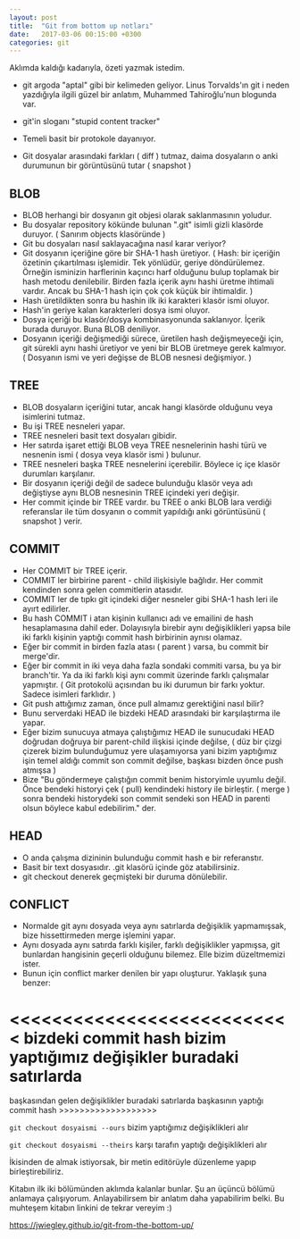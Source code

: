 ```yaml
---
layout: post
title:  "Git from bottom up notları"
date:   2017-03-06 00:15:00 +0300
categories: git
---
```


Aklımda kaldığı kadarıyla, özeti yazmak istedim.

- git argoda "aptal" gibi bir kelimeden geliyor. Linus Torvalds'ın git i neden yazdığıyla ilgili güzel bir anlatım, Muhammed Tahiroğlu'nun blogunda var.
- git'in sloganı "stupid content tracker"
- Temeli basit bir protokole dayanıyor.

- Git dosyalar arasındaki farkları ( diff ) tutmaz, daima dosyaların o anki durumunun bir görüntüsünü tutar ( snapshot )

## BLOB
- BLOB herhangi bir dosyanın git objesi olarak saklanmasının yoludur.
- Bu dosyalar repository kökünde bulunan ".git" isimli gizli klasörde duruyor. ( Sanırım objects klasöründe )
- Git bu dosyaları nasıl saklayacağına nasıl karar veriyor?
- Git dosyanın içeriğine göre bir SHA-1 hash üretiyor. ( Hash: bir içeriğin özetinin çıkartılması işlemidir. Tek yönlüdür, geriye döndürülemez. Örneğin isminizin harflerinin kaçıncı harf olduğunu bulup toplamak bir hash metodu denilebilir. Birden fazla içerik aynı hashi üretme ihtimali vardır. Ancak bu SHA-1 hash için çok çok küçük bir ihtimaldir. )
- Hash üretildikten sonra bu hashin ilk iki karakteri klasör ismi oluyor.
- Hash'in geriye kalan karakterleri dosya ismi oluyor.
- Dosya içeriği bu klasör/dosya kombinasyonunda saklanıyor. İçerik burada duruyor. Buna BLOB deniliyor.
- Dosyanın içeriği değişmediği sürece, üretilen hash değişmeyeceği için, git sürekli aynı hashi üretiyor ve yeni bir BLOB üretmeye gerek kalmıyor. ( Dosyanın ismi ve yeri değişse de BLOB nesnesi değişmiyor. )

## TREE
- BLOB dosyaların içeriğini tutar, ancak hangi klasörde olduğunu veya isimlerini tutmaz.
- Bu işi TREE nesneleri yapar.
- TREE nesneleri basit text dosyaları gibidir.
- Her satırda işaret ettiği BLOB veya TREE nesnelerinin hashi türü ve nesnenin ismi ( dosya veya klasör ismi ) bulunur.
- TREE nesneleri başka TREE nesnelerini içerebilir. Böylece iç içe klasör durumları karşılanır.
- Bir dosyanın içeriği değil de sadece bulunduğu klasör veya adı değiştiyse aynı BLOB nesnesinin TREE içindeki yeri değişir.
- Her commit içinde bir TREE vardır. bu TREE o anki BLOB lara verdiği referanslar ile tüm dosyanın o commit yapıldığı anki görüntüsünü ( snapshot ) verir.


## COMMIT
- Her COMMIT bir TREE içerir.
- COMMIT ler birbirine parent - child ilişkisiyle bağlıdır. Her commit kendinden sonra gelen commitlerin atasıdır.
- COMMIT ler de tıpkı git içindeki diğer nesneler gibi SHA-1 hash leri ile ayırt edilirler.
- Bu hash COMMIT i atan kişinin kullanıcı adı ve emailini de hash hesaplamasına dahil eder. Dolayısıyla birebir aynı değişiklikleri yapsa bile iki farklı kişinin yaptığı commit hash birbirinin aynısı olamaz.
- Eğer bir commit in birden fazla atası ( parent )  varsa, bu commit bir merge'dir.
- Eğer bir commit in iki veya daha fazla sondaki commiti varsa, bu ya bir branch'tir. Ya da iki farklı kişi aynı commit üzerinde farklı çalışmalar yapmıştır. ( Git protokolü açısından bu iki durumun bir farkı yoktur. Sadece isimleri farklıdır. )
- Git push attığımız zaman, önce pull almamız gerektiğini nasıl bilir?
- Bunu serverdaki HEAD ile bizdeki HEAD arasındaki bir karşılaştırma ile yapar.
- Eğer bizim sunucuya atmaya çalıştığımız HEAD ile sunucudaki HEAD doğrudan doğruya bir parent-child ilişkisi içinde değilse, ( düz bir çizgi çizerek bizim bulunduğumuz yere ulaşamıyorsa yani bizim yaptığımız işin temel aldığı commit son commit değilse, başkası bizden önce push atmışsa )
- Bize "Bu göndermeye çalıştığın commit benim historyimle uyumlu değil. Önce bendeki historyi çek ( pull) kendindeki history ile birleştir. ( merge ) sonra bendeki historydeki son commit sendeki son HEAD in parenti olsun böylece kabul edebilirim." der.

## HEAD
- O anda çalışma dizininin bulunduğu commit hash e bir referanstır.
- Basit bir text dosyasıdır. .git klasörü içinde göz atabilirsiniz.
- git checkout <commit hash> denerek geçmişteki bir duruma dönülebilir.

## CONFLICT
- Normalde git aynı dosyada veya aynı satırlarda değişiklik yapmamışsak, bize hissettirmeden merge işlemini yapar.
- Aynı dosyada aynı satırda farklı kişiler, farklı değişiklikler yapmışsa, git bunlardan hangisinin geçerli olduğunu bilemez. Elle bizim düzeltmemizi ister.
- Bunun için conflict marker denilen bir yapı oluşturur. Yaklaşık şuna benzer:

<<<<<<<<<<<<<<<<<<<<<<<<<<< bizdeki commit hash
bizim yaptığımız değişikler
buradaki satırlarda
===========================
başkasından gelen değişiklikler
buradaki satırlarda
başkasının yaptığı commit hash >>>>>>>>>>>>>>>>>>>

`git checkout dosyaismi --ours`
bizim yaptığımız değişiklikleri alır

`git checkout dosyaismi --theirs`
karşı tarafın yaptığı değişiklikleri alır

İkisinden de almak istiyorsak, bir metin editörüyle düzenleme yapıp birleştirebiliriz.

Kitabın ilk iki bölümünden aklımda kalanlar bunlar. Şu an üçüncü bölümü anlamaya çalışıyorum.
Anlayabilirsem bir anlatım daha yapabilirim belki.
Bu muhteşem kitabın linkini de tekrar vereyim :)

https://jwiegley.github.io/git-from-the-bottom-up/